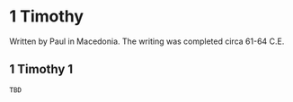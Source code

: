 # 1 Timothy

Written by Paul in Macedonia. The writing was completed circa 61-64 C.E.

## 1 Timothy 1

```
TBD
```


